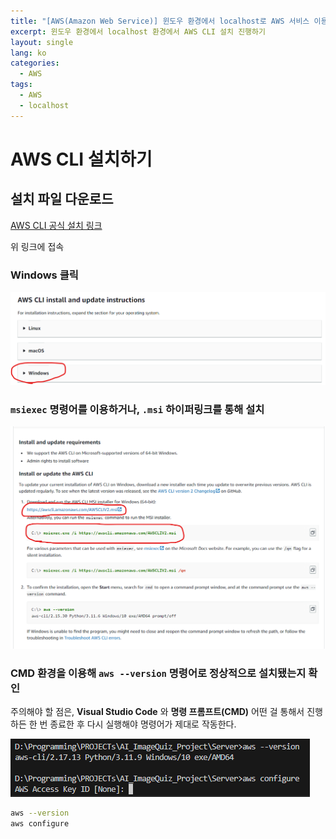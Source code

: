 ```yaml
---
title: "[AWS(Amazon Web Service)] 윈도우 환경에서 localhost로 AWS 서비스 이용하기"
excerpt: 윈도우 환경에서 localhost 환경에서 AWS CLI 설치 진행하기
layout: single
lang: ko
categories:
  - AWS
tags:
  - AWS
  - localhost
---
```


# AWS CLI 설치하기

## 설치 파일 다운로드

[AWS CLI 공식 설치 링크](https://docs.aws.amazon.com/cli/latest/userguide/getting-started-install.html)

위 링크에 접속

### Windows 클릭
![aws_cli_install_1](/assets/resources/AWS/aws_cli_install_1.png)

### `msiexec` 명령어를 이용하거나, `.msi` 하이퍼링크를 통해 설치

![aws_cli_install_2](/assets/resources/AWS/aws_cli_install_2.png)

### CMD 환경을 이용해 `aws --version` 명령어로 정상적으로 설치됐는지 확인

주의해야 할 점은, **Visual Studio Code** 와  **명령 프롬프트(CMD)** 어떤 걸 통해서 진행하든 한 번 종료한 후 다시 실행해야 명령어가 제대로 작동한다.

![aws_cli_install_3](/assets/resources/AWS/aws_cli_install_3.png)

```bash
aws --version
aws configure
```